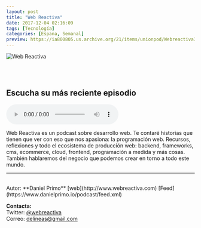 ```yaml
---
layout: post
title: "Web Reactiva"
date: 2017-12-04 02:16:09
tags: [Tecnología]
categories: [Espana, Semanal]
preview: https://ia800805.us.archive.org/21/items/unionpod/Webreactiva300-DanielPrimo.jpg
---
```


![Web Reactiva](https://ia600805.us.archive.org/21/items/unionpod/Webreactiva500-DanielPrimo.jpg)

<br/>
<br/>

## Escucha su más reciente episodio

<!--reproductor-feed=https://www.danielprimo.io/podcast/feed.xml-->
<!--reproductor-start-->
<audio id="audio" preload="auto" controls="" src="http://api.spreaker.com/download/episode/15689390/webreactiva_podcast_52.mp3"></audio>
<!--reproductor-end-->

Web Reactiva es un podcast sobre desarrollo web. Te contaré historias que tienen que ver con eso que nos apasiona: la programación web. Recursos, reflexiones y todo el ecosistema de producción web: backend, frameworks, cms, ecommerce, cloud, frontend, programación a medida y más cosas. También hablaremos del negocio que podemos crear en torno a todo este mundo.  

_ _ _

<br>
Autor: **Daniel Primo**  
[web](http://www.webreactiva.com)  
[Feed](https://www.danielprimo.io/podcast/feed.xml)  



**Contacta:**  
Twitter: [@webreactiva](https://twitter.com/webreactiva)  
Correo: [delineas@gmail.com](mailto:delineas@gmail.com)  
